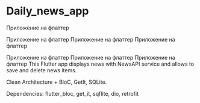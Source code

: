 # Daily_news_app

Приложение на флаттер

Приложение на флаттер
Приложение на флаттер
Приложение на флаттер


Приложение на флаттер
Приложение на флаттер
Приложение на флаттер
This Flutter app displays news with NewsAPI service and allows to save and delete news items.

<p>Clean Architecture + BloC, GetIt, SQLite.</p>
<p>Dependencies: flutter_bloc, get_it, sqflite, dio, retrofit</p>
